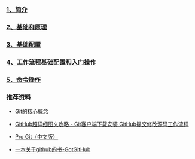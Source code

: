 ### [1、简介](./intro '简介')

### [2、基础和原理](./theory '基础和原理')

### [3、基础配置](./setconfig '基础配置')

### [4、工作流程基础配置和入门操作](./workflow '工作流程基础配置和入门操作')

### [5、命令操作](./command '命令操作')

### 推荐资料

* [Git的核心概念](https://lufficc.com/blog/the-core-conception-of-git)  

* [GitHub超详细图文攻略 - Git客户端下载安装 GitHub提交修改源码工作流程](http://blog.csdn.net/vipzjyno1/article/details/22098621)  

* [Pro Git（中文版）](http://git.oschina.net/progit/)  

* [一本关于github的书-GotGitHub](http://www.worldhello.net/gotgithub/index.html)